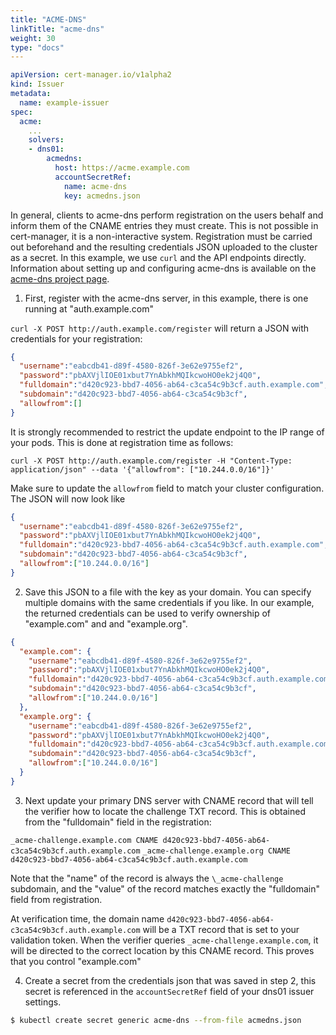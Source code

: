 ```yaml
---
title: "ACME-DNS"
linkTitle: "acme-dns"
weight: 30
type: "docs"
---
```


```yaml
apiVersion: cert-manager.io/v1alpha2
kind: Issuer
metadata:
  name: example-issuer
spec:
  acme:
    ...
    solvers:
    - dns01:
        acmedns:
          host: https://acme.example.com
          accountSecretRef:
            name: acme-dns
            key: acmedns.json
```

In general, clients to acme-dns perform registration on the users behalf and
inform them of the CNAME entries they must create. This is not possible in
cert-manager, it is a non-interactive system. Registration must be carried out
beforehand and the resulting credentials JSON uploaded to the cluster as a
secret. In this example, we use ``curl`` and the API endpoints directly.
Information about setting up and configuring acme-dns is available on the
[acme-dns project page](https://github.com/joohoi/acme-dns).

1. First, register with the acme-dns server, in this example, there is one
   running at "auth.example.com"

`curl -X POST http://auth.example.com/register` will return a JSON with
credentials for your registration:

```json
{
  "username":"eabcdb41-d89f-4580-826f-3e62e9755ef2",
  "password":"pbAXVjlIOE01xbut7YnAbkhMQIkcwoHO0ek2j4Q0",
  "fulldomain":"d420c923-bbd7-4056-ab64-c3ca54c9b3cf.auth.example.com",
  "subdomain":"d420c923-bbd7-4056-ab64-c3ca54c9b3cf",
  "allowfrom":[]
}
```

It is strongly recommended to restrict the update endpoint to the IP range of your pods.
This is done at registration time as follows:

`curl -X POST http://auth.example.com/register -H "Content-Type: application/json" --data '{"allowfrom": ["10.244.0.0/16"]}'`

Make sure to update the `allowfrom` field to match your cluster configuration. The JSON will now look like

```json
{
  "username":"eabcdb41-d89f-4580-826f-3e62e9755ef2",
  "password":"pbAXVjlIOE01xbut7YnAbkhMQIkcwoHO0ek2j4Q0",
  "fulldomain":"d420c923-bbd7-4056-ab64-c3ca54c9b3cf.auth.example.com",
  "subdomain":"d420c923-bbd7-4056-ab64-c3ca54c9b3cf",
  "allowfrom":["10.244.0.0/16"]
}
```

2. Save this JSON to a file with the key as your domain. You can specify multiple domains with the same credentials
   if you like. In our example, the returned credentials can be used to verify ownership of "example.com" and
   and "example.org".

```json
{
  "example.com": {
    "username":"eabcdb41-d89f-4580-826f-3e62e9755ef2",
    "password":"pbAXVjlIOE01xbut7YnAbkhMQIkcwoHO0ek2j4Q0",
    "fulldomain":"d420c923-bbd7-4056-ab64-c3ca54c9b3cf.auth.example.com",
    "subdomain":"d420c923-bbd7-4056-ab64-c3ca54c9b3cf",
    "allowfrom":["10.244.0.0/16"]
  },
  "example.org": {
    "username":"eabcdb41-d89f-4580-826f-3e62e9755ef2",
    "password":"pbAXVjlIOE01xbut7YnAbkhMQIkcwoHO0ek2j4Q0",
    "fulldomain":"d420c923-bbd7-4056-ab64-c3ca54c9b3cf.auth.example.com",
    "subdomain":"d420c923-bbd7-4056-ab64-c3ca54c9b3cf",
    "allowfrom":["10.244.0.0/16"]
  }
}
```

3. Next update your primary DNS server with CNAME record that will tell the verifier how to locate the challenge TXT
   record. This is obtained from the "fulldomain" field in the registration:

`_acme-challenge.example.com CNAME d420c923-bbd7-4056-ab64-c3ca54c9b3cf.auth.example.com`
`_acme-challenge.example.org CNAME d420c923-bbd7-4056-ab64-c3ca54c9b3cf.auth.example.com`

Note that the "name" of the record is always the `\_acme-challenge` subdomain, and the "value" of the record matches
exactly the "fulldomain" field from registration.

At verification time, the domain name ``d420c923-bbd7-4056-ab64-c3ca54c9b3cf.auth.example.com`` will be a TXT
record that is set to your validation token. When the verifier queries ``_acme-challenge.example.com``, it will
be directed to the correct location by this CNAME record. This proves that you control "example.com"

4. Create a secret from the credentials json that was saved in step 2, this secret is referenced
   in the ``accountSecretRef`` field of your dns01 issuer settings.

```bash
$ kubectl create secret generic acme-dns --from-file acmedns.json
```
